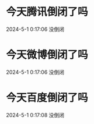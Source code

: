 # 今天腾讯倒闭了吗

2024-5-1 0:17:06 没倒闭

# 今天微博倒闭了吗

2024-5-1 0:17:06 没倒闭

# 今天百度倒闭了吗

2024-5-1 0:17:08 没倒闭

